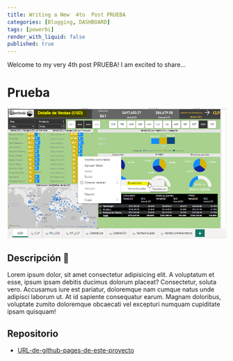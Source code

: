 ```yaml
---
title: Writing a New  4to  Post PRUEBA
categories: [Blogging, DASHBOARD]
tags: [powerbi]
render_with_liquid: false
published: true
---
```

Welcome to my very 4th post PRUEBA! I am excited to share...

# Prueba
![Imagen del proyecto](https://github.com/MelvinColmenares/prueba/blob/1136dbc7d1f0078ca8996394ea8c6161fd5f9119/_PFINAL_IMAGENES/MAPA_DETALLE_USD.png)

## Descripción 📑

Lorem ipsum dolor, sit amet consectetur adipisicing elit. A voluptatum et esse, ipsum ipsam debitis ducimus dolorum placeat? Consectetur, soluta vero. Accusamus iure est pariatur, doloremque nam cumque natus unde adipisci laborum ut. At id sapiente consequatur earum. Magnam doloribus, voluptate zumito doloremque obcaecati vel excepturi numquam cupiditate ipsam quisquam!

## Repositorio
- [URL-de-github-pages-de-este-proyecto](https://github.com/MelvinColmenares/prueba)

